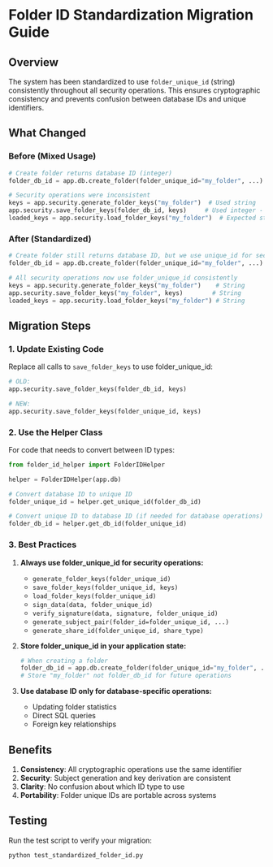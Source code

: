 # Folder ID Standardization Migration Guide

## Overview
The system has been standardized to use `folder_unique_id` (string) consistently throughout all security operations. This ensures cryptographic consistency and prevents confusion between database IDs and unique identifiers.

## What Changed

### Before (Mixed Usage)
```python
# Create folder returns database ID (integer)
folder_db_id = app.db.create_folder(folder_unique_id="my_folder", ...)

# Security operations were inconsistent
keys = app.security.generate_folder_keys("my_folder")  # Used string
app.security.save_folder_keys(folder_db_id, keys)     # Used integer - PROBLEM!
loaded_keys = app.security.load_folder_keys("my_folder")  # Expected string
```

### After (Standardized)
```python
# Create folder still returns database ID, but we use unique_id for security
folder_db_id = app.db.create_folder(folder_unique_id="my_folder", ...)

# All security operations now use folder_unique_id consistently
keys = app.security.generate_folder_keys("my_folder")    # String
app.security.save_folder_keys("my_folder", keys)        # String
loaded_keys = app.security.load_folder_keys("my_folder") # String
```

## Migration Steps

### 1. Update Existing Code

Replace all calls to `save_folder_keys` to use folder_unique_id:

```python
# OLD:
app.security.save_folder_keys(folder_db_id, keys)

# NEW:
app.security.save_folder_keys(folder_unique_id, keys)
```

### 2. Use the Helper Class

For code that needs to convert between ID types:

```python
from folder_id_helper import FolderIDHelper

helper = FolderIDHelper(app.db)

# Convert database ID to unique ID
folder_unique_id = helper.get_unique_id(folder_db_id)

# Convert unique ID to database ID (if needed for database operations)
folder_db_id = helper.get_db_id(folder_unique_id)
```

### 3. Best Practices

1. **Always use folder_unique_id for security operations:**
   - `generate_folder_keys(folder_unique_id)`
   - `save_folder_keys(folder_unique_id, keys)`
   - `load_folder_keys(folder_unique_id)`
   - `sign_data(data, folder_unique_id)`
   - `verify_signature(data, signature, folder_unique_id)`
   - `generate_subject_pair(folder_id=folder_unique_id, ...)`
   - `generate_share_id(folder_unique_id, share_type)`

2. **Store folder_unique_id in your application state:**
   ```python
   # When creating a folder
   folder_db_id = app.db.create_folder(folder_unique_id="my_folder", ...)
   # Store "my_folder" not folder_db_id for future operations
   ```

3. **Use database ID only for database-specific operations:**
   - Updating folder statistics
   - Direct SQL queries
   - Foreign key relationships

## Benefits

1. **Consistency**: All cryptographic operations use the same identifier
2. **Security**: Subject generation and key derivation are consistent
3. **Clarity**: No confusion about which ID type to use
4. **Portability**: Folder unique IDs are portable across systems

## Testing

Run the test script to verify your migration:
```bash
python test_standardized_folder_id.py
```
